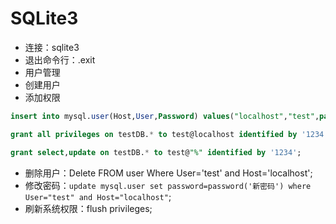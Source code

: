 # SQLite3

- 连接：sqlite3
- 退出命令行：.exit
- 用户管理
- 创建用户
- 添加权限

```sql
insert into mysql.user(Host,User,Password) values("localhost","test",password("1234"));

grant all privileges on testDB.* to test@localhost identified by '1234';

grant select,update on testDB.* to test@"%" identified by '1234';
```

- 删除用户：Delete FROM user Where User='test' and Host='localhost';
- 修改密码：`update mysql.user set password=password('新密码') where User="test" and Host="localhost"`;
- 刷新系统权限：flush privileges;
